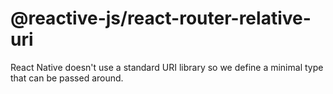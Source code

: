 # @reactive-js/react-router-relative-uri

React Native doesn't use a standard URI library so we define a minimal type that can be passed around.